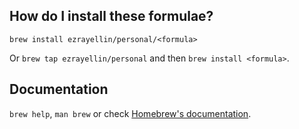 ## How do I install these formulae?

`brew install ezrayellin/personal/<formula>`

Or `brew tap ezrayellin/personal` and then `brew install <formula>`.

## Documentation

`brew help`, `man brew` or check [Homebrew's documentation](https://docs.brew.sh).

